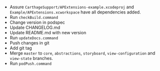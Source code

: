 - Assure `CarthageSupport/APExtensions-example.xcodeproj` and `Example/APExtensions.xcworkspace` have all dependencies added.
- Run `checkBuild.command`
- Change version in podspec
- Update CHANGELOG.md
- Update README.md with new version
- Run `updateDocs.command`
- Push changes in git
- Add git tag
- Merge `master` to `core`, `abstractions`, `storyboard`, `view-configuration` and `view-state` branches.
- Run `podPush.command`
